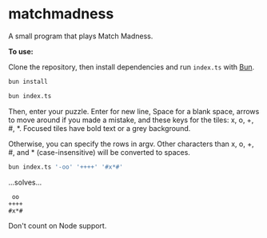 # matchmadness

A small program that plays Match Madness.

**To use:**

Clone the repository, then install dependencies and run `index.ts` with [Bun](https://bun.sh/).

```bash
bun install

bun index.ts
```

Then, enter your puzzle. Enter for new line, Space for a blank space, arrows to move around if you made a mistake, and these keys for the tiles: x, o, +, #, *. Focused tiles have bold text or a grey background.

Otherwise, you can specify the rows in argv. Other characters than x, o, +, #, and * (case-insensitive) will be converted to spaces.

```bash
bun index.ts '-oo' '++++' '#x*#'
```
...solves...
```
 oo
++++
#x*#
```

Don't count on Node support.